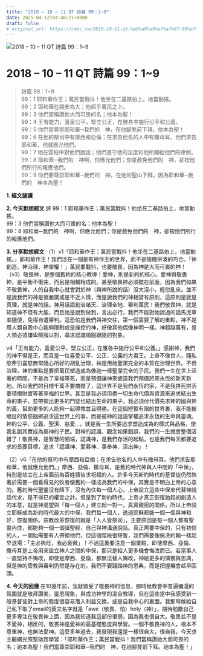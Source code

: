 ```yaml
---
title: "2018 – 10 – 11 QT 詩篇 99：1~9"
date: 2025-04-12T04:40:21+0800
draft: false
# original_url: https://cmtc.tw/2018-10-11-qt-%e8%a9%a9%e7%af%87-99%ef%bc%9a19
---
```


![2018 – 10 – 11 QT 詩篇 99：1\~9](/images/qt.jpg   "2018 – 10 – 11 QT 詩篇 99：1\~9")

# 2018 – 10 – 11 QT 詩篇 99：1\~9

> 詩篇 99：1\~9  
> 99：1 耶和華作王；萬民當戰抖！他坐在二基路伯上，地當動搖。  
> 99：2 耶和華在錫安為大；他超乎萬民之上。  
> 99：3 他們當稱讚他大而可畏的名；他本為聖！  
> 99：4 王有能力，喜愛公平，堅立公正，在雅各中施行公平和公義。  
> 99：5 你們當尊崇耶和華─我們的　神，在他腳凳前下拜。他本為聖！  
> 99：6 在他的祭司中有摩西和亞倫；在求告他名的人中有撒母耳。他們求告耶和華，他就應允他們。  
> 99：7 他在雲柱中對他們說話；他們遵守他的法度和他所賜給他們的律例。  
> 99：8 耶和華─我們的　神啊，你應允他們；你是赦免他們的　神，卻按他們所行的報應他們。  
> 99：9 你們要尊崇耶和華─我們的　神，在他的聖山下拜，因為耶和華─我們的　神本為聖！

**1. 經文誦讀**

**2.  今天默想經文**
詩 99：1 耶和華作王；萬民當戰抖！他坐在二基路伯上，地當動搖。  
99：3 他們當稱讚他大而可畏的名；他本為聖！  
99：8 耶和華─我們的　神啊，你應允他們；你是赦免他們的　神，卻按他們所行的報應他們。

**3. 分享默想經文**
（1）v1「耶和華作王；萬民當戰抖！他坐在二基路伯上，地當動搖。」耶和華作王！我們活在一個是有神作王的世界，而不是隨機拼湊的巧合。「神創造、神治理、神掌權！」萬民要戰抖，也要敬畏，因為神是大而可畏的神！（v3）敬畏神，是整個舊約的核心教導！愛神，則是新約的核心。愛神與敬畏神，是平衡不衝突，而且是相輔相成的。甚至敬畏神必須擺在前面，因為我們如果不敬畏神，人的自我中心就會對於神（與神所說的話）沒大沒小，輕忽亂來。並不是說我們的神是很嚴厲或是不近人情，而是說我們的神相當有原則，這原則是就是真理，就是神的話。神用話語創治諸天、治理全地、審判萬民！我們敬畏神，就是知道神不但有大能，而且祂是說到做到，言出必行，我們不能對祂說過的話馬虎草率隨便，免得自遭審判。這恐怕是我們與神交往，第一個需要了解的重點，神不是用人類自我中心能夠限制或是操控的神，好像其他偶像神明一樣。神超越萬有，是人類必須謙卑降服以對，尋求認識順服跟隨的對象。

v4「王有能力，喜愛公平，堅立公正，在雅各中施行公平和公義。」感謝神，我們的神不但是王，而且是一位喜愛公平、公正、公義的大君王。上帝不像世人，隨私慾牽引喜怒無常隨心所好的胡亂治理，神是用祂聖潔完全的本質在治理世界。不但治理，神的重點是要把萬民塑造成為像祂一樣聖潔完全的子民。我們一生在世上活著的時間，不是為了享福等死，而是預備讓神來塑造我們預備將來永恆的新天新地。所以我們的目標千萬不要搞錯了，這世界不是我們永恆的家，不是我拼死拼活要積攢財寶等著享福的世界。甚至是我必須用盡一切生命代價與資源來追求結出生命的果子，並帶領出更多的門徒也結出生命的果子。我必須付代價先求神的國與神的義，幫助更多的人能夠一起得救並且得勝。在這個短暫有限的世界裏，我不能被眼目的情慾捆綁追求這世界上的事，而是被神的話語掌權追求永恆的生命與靈魂。神的公平、公義、聖潔、慈愛…，就是我一生所要追求塑造成為的樣式與品格，使我名副其實成為屬神的子民。對神的認識、觀念如果錯誤，我們的一生就會整個活錯了！敬畏神，是智慧的開端，認識神，是我們存活的起點，也是我們每天都要追求的首要目標，追求「認識神、愛慕神、事奉神、活出神」！

（2）v6「在他的祭司中有摩西和亞倫；在求告他名的人中有撒母耳。他們求告耶和華，他就應允他們。」摩西、亞倫、撒母耳，是舊約時代神與人中間的「中保」，特別是站立在上帝面前為百姓禱告求祝福的人。許多今天新約時代的基督徒仍然執著於需要一個看得見的牧者像舊約一樣成為我們的中保，其實是不明白上帝的心意的。舊約時代聖靈沒有降下，沒有內住每一個人心，上帝設立這些中保來代替神說話代求，是不得已的權宜之計。但是到了新約時代，上帝才真正恢復祂起初創造人的本意，就是神渴望與「每一個人」建立起一對一，真實親密的關係，所以上帝設立耶穌成為新約時代最大的中保，我們每一個人，透過耶穌都能一個一個與神和好，恢復關係。宗教改革恢復的就是「人人皆祭司」，主要原因是每一個人都有聖靈內住，都能夠一個一個讀聖經，自己與神溝通說話。真正需要中保的，只有初信的人，一開始需要有人帶領他們，但這個階段很短暫，我們需要像施洗約翰一樣趁早退場：「主必興旺，我必衰微」！不過這裏要注意一個重點，即使摩西、亞倫、撒母耳是上帝用來設立神人之間的中保，那只是給人更多機會悔改而已。若當事人一直堅持不悔改，即使是摩西、亞倫，都無法替人悔改，神給更多的憐憫與恩典，但是神的管教與審判仍然是存在的，我們不要踐踏神的恩典，而是把握機會趁早回頭。

**4. 今天的回應**
在10幾年前，我就領受了敬畏神的信息，那時候教會中普遍彌漫的氛圍就是敬拜讚美，靈恩現象，與成功神學的混合教導，但在這些當中我感受到一般基督徒對上帝的態度很容易落入利益交換，或是自我中心的裏面。我那時候給自己私下取了email的英文名字就是「awe（敬畏、怕）holy（神）」，期待勉勵自己更多專注在敬畏神上面，因為我知道我這部份很弱，因為我也很自大。敬畏並不是不愛神，相反的，敬畏神是愛神的最基礎態度與學習。一個不敬畏神的人，根本不尊重神，也無法愛神。這麼多年過去，我發現我還是一樣很自大，很自我，今天求主繼續光照幫助我學習：「耶和華作王；萬民當戰抖！我們當稱讚祂大而可畏的名；祂本為聖！我們當尊崇耶和華─我們的　神，在祂腳凳前下拜。祂本為聖！」
